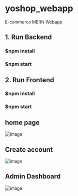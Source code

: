 # yoshop_webapp
E-commerce  MERN Webapp 
## 1. Run Backend
### $npm install
### $npm start
## 2. Run Frontend
### $npm install
### $npm start
## home page
![image](https://user-images.githubusercontent.com/41529098/116333890-d3466780-a7c3-11eb-954c-5538ef5a7076.png)
## Create account 
![image](https://user-images.githubusercontent.com/41529098/116333986-fe30bb80-a7c3-11eb-9765-7b855137ac48.png)
## Admin Dashboard
![image](https://user-images.githubusercontent.com/41529098/116334152-46e87480-a7c4-11eb-9411-c9810ba58a04.png)
